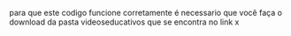para que este codigo funcione corretamente é necessario que você faça o download da pasta videoseducativos que se encontra no link x